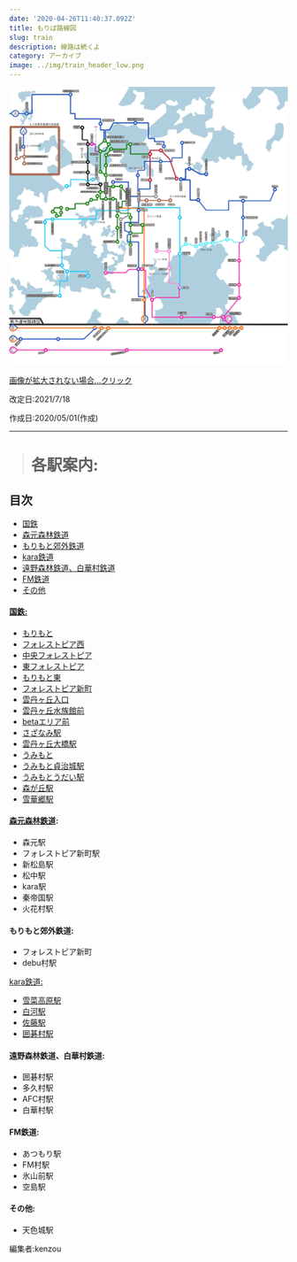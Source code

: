 ```yaml
---
date: '2020-04-26T11:40:37.092Z'
title: もりぱ路線図
slug: train
description: 線路は続くよ
category: アーカイブ
image: ../img/train_header_low.png
---
```


![image1](/img/もりパ路線図.jpg)

[画像が拡大されない場合...クリック](https://wiki.morino.party/train/)

改定日:2021/7/18

作成日:2020/05/01(作成)

---

> # 各駅案内:

## 目次

* [国鉄 ](#国鉄)
* [森元森林鉄道 ](#森元森林鉄道) 
* [もりもと郊外鉄道](#もりもと郊外鉄道)
* [kara鉄道  ](#kara鉄道)
* [遠野森林鉄道、白華村鉄道](#遠野森林鉄道)
* [FM鉄道](#FM鉄道)
* [その他](#その他)

#### [国鉄:](https://wiki.morino.party/train_kokutetu/)

* [もりもと](https://wiki.morino.party/train_kokutetu/#%E3%82%82%E3%82%8A%E3%82%82%E3%81%A8)
* [フォレストピア西](https://wiki.morino.party/train_kokutetu/#フォレストピア西)
* [中央フォレストピア](https://wiki.morino.party/train_kokutetu/)
* [東フォレストピア](https://wiki.morino.party/train_kokutetu/)
* [もりもと東](https://wiki.morino.party/train_kokutetu/)
* [フォレストピア新町](https://wiki.morino.party/train_kokutetu/)
* [雲丹ヶ丘入口](https://wiki.morino.party/train_kokutetu/)
* [雲丹ヶ丘水族館前](https://wiki.morino.party/train_kokutetu/)
* [betaエリア前](https://wiki.morino.party/train_kokutetu/)
* [さざなみ駅](https://wiki.morino.party/train_kokutetu/)
* [雲丹ヶ丘大橋駅](https://wiki.morino.party/train_kokutetu/#雲丹ヶ丘大橋駅)
* [うみもと](https://wiki.morino.party/train_kokutetu/)
* [うみもと貞治城駅](https://wiki.morino.party/train_kokutetu/)
* [うみもとうだい駅](https://wiki.morino.party/train_kokutetu/)
* [森が丘駅](https://wiki.morino.party/train_kokutetu/)
* [雪華郷駅](https://wiki.morino.party/train_kokutetu/)

#### [森元森林鉄道](https://wiki.morino.party/train_hutago1/):

* 森元駅
* フォレストピア新町駅
* 新松島駅
* 松中駅
* kara駅
* 秦帝国駅
* 火花村駅

#### もりもと郊外鉄道:

* フォレストピア新町
* debu村駅

[ kara鉄道:](https://wiki.morino.party/train_kara)

* [雪菜高原駅](https://wiki.morino.party/train_kara/#雪菜高原)
* [白河駅](https://wiki.morino.party/train_kara/#白河)
* [佐藤駅](https://wiki.morino.party/train_kara/#佐藤)
* [囲碁村駅](https://wiki.morino.party/train_kara/#囲碁村)

#### 遠野森林鉄道、白華村鉄道:

* 囲碁村駅
* 多久村駅
* AFC村駅
* 白華村駅

#### FM鉄道:

* あつもり駅
* FM村駅
* 氷山前駅
* 空島駅

#### その他:

* 天色城駅

編集者:kenzou
